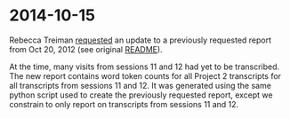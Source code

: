 # 2014-10-15 

Rebecca Treiman [requested](request.md) an update to a previously requested
report from Oct 20, 2012 (see original [README](README.orig.rst)).

At the time, many visits from sessions 11 and 12 had yet to be transcribed.
The new report contains word token counts for all Project 2 transcripts for
all transcripts from sessions 11 and 12.  It was generated using the same
python script used to create the previously requested report, except we
constrain to only report on transcripts from sessions 11 and 12.
